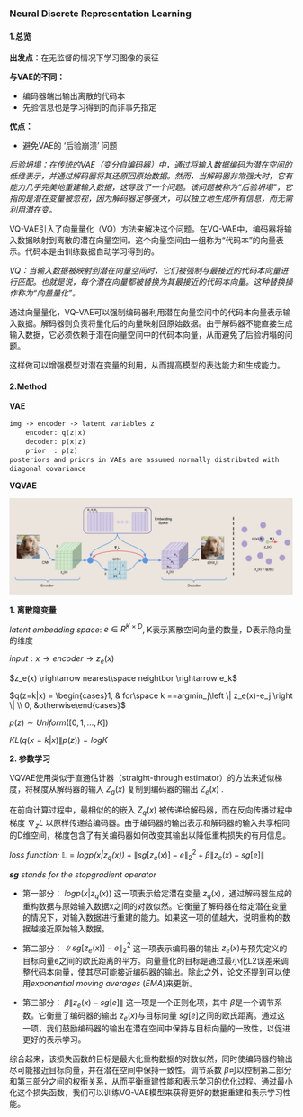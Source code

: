### Neural Discrete Representation Learning

#### 1.总览

**出发点**：在无监督的情况下学习图像的表征

**与VAE的不同：**

- 编码器端出输出离散的代码本
- 先验信息也是学习得到的而非事先指定

**优点：**

- 避免VAE的 ‘后验崩溃’ 问题

*后验坍塌：在传统的VAE（变分自编码器）中，通过将输入数据编码为潜在空间的低维表示，并通过解码器将其还原回原始数据。然而，当解码器非常强大时，它有能力几乎完美地重建输入数据，这导致了一个问题。该问题被称为“后验坍塌”，它指的是潜在变量被忽视，因为解码器足够强大，可以独立地生成所有信息，而无需利用潜在变。*

VQ-VAE引入了向量量化（VQ）方法来解决这个问题。在VQ-VAE中，编码器将输入数据映射到离散的潜在向量空间。这个向量空间由一组称为“代码本”的向量表示。代码本是由训练数据自动学习得到的。

*VQ：当输入数据被映射到潜在向量空间时，它们被强制与最接近的代码本向量进行匹配。也就是说，每个潜在向量都被替换为其最接近的代码本向量。这种替换操作称为“向量量化”。*

通过向量量化，VQ-VAE可以强制编码器利用潜在向量空间中的代码本向量表示输入数据。解码器则负责将量化后的向量映射回原始数据。由于解码器不能直接生成输入数据，它必须依赖于潜在向量空间中的代码本向量，从而避免了后验坍塌的问题。

这样做可以增强模型对潜在变量的利用，从而提高模型的表达能力和生成能力。

#### 2.Method

**VAE**

```
img -> encoder -> latent variables z
	encoder: q(z|x) 
	decoder: p(x|z)
	prior  : p(z)
posteriors and priors in VAEs are assumed normally distributed with diagonal covariance
```

**VQVAE**

![arch](./imgs/vqvae.png)

**1. 离散隐变量**

*latent embedding space*: $e \in R^{K\times D}$, K表示离散空间向量的数量，D表示隐向量的维度

$input:x \rightarrow encoder \rightarrow z_e(x)$

$z_e(x) \rightarrow nearest\space neightbor \rightarrow e_k$

$q(z=k|x) = \begin{cases}1, & for\space k ==argmin_j\left \| z_e(x)-e_j \right \| \\ 0, &otherwise\end{cases}$

$p(z) \sim Uniform([0, 1, \dots , K])$ 

$KL(q(x=k|x)\|p(z)) = \mathit{logK}$



**2. 参数学习**

VQVAE使用类似于直通估计器（straight-through estimator）的方法来近似梯度，将梯度从解码器的输入 $Z_q(x)$ 复制到编码器的输出 $Z_e(x)$ .

在前向计算过程中，最相似的的嵌入 $Z_q(x)$ 被传递给解码器，而在反向传播过程中梯度 $\nabla_z L$ 以原样传递给编码器。由于编码器的输出表示和解码器的输入共享相同的D维空间，梯度包含了有关编码器如何改变其输出以降低重构损失的有用信息。

*loss function:* $\mathbb{L} = log \mathit{p(x|z_q(x))} + \left \| sg[z_e(x)] -e\right \|^2_2 +\beta \left \| z_e(x) -sg[e] \right \|$

***sg** stands for the stopgradient operator*

- 第一部分： $log p(x|z_q(x))$
  这一项表示给定潜在变量 $z_q(x)$，通过解码器生成的重构数据与原始输入数据x之间的对数似然。它衡量了解码器在给定潜在变量的情况下，对输入数据进行重建的能力。如果这一项的值越大，说明重构的数据越接近原始输入数据。

- 第二部分： $\left \| sg[z_e(x)] -e\right \|^2_2$
  这一项表示编码器的输出 $z_e(x)$与预先定义的目标向量e之间的欧氏距离的平方。向量量化的目标是通过最小化L2误差来调整代码本向量，使其尽可能接近编码器的输出。除此之外，论文还提到可以使用*exponential moving averages* (*EMA*)来更新。

- 第三部分： $\beta \left \| z_e(x) -sg[e] \right \|$
  这一项是一个正则化项，其中 $\beta$是一个调节系数。它衡量了编码器的输出 $z_e(x)$与目标向量 $sg[e]$之间的欧氏距离。通过这一项，我们鼓励编码器的输出在潜在空间中保持与目标向量的一致性，以促进更好的表示学习。

综合起来，该损失函数的目标是最大化重构数据的对数似然，同时使编码器的输出尽可能接近目标向量，并在潜在空间中保持一致性。调节系数 $\beta$可以控制第二部分和第三部分之间的权衡关系，从而平衡重建性能和表示学习的优化过程。通过最小化这个损失函数，我们可以训练VQ-VAE模型来获得更好的数据重建和表示学习性能。

[1]: https://arxiv.org/abs/1711.00937	"Neural Discrete Representation Learning"

